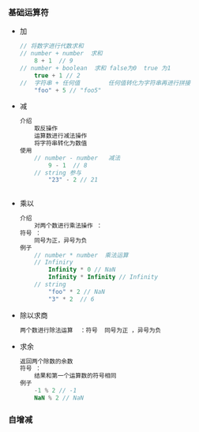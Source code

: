 ### 基础运算符

* 加

    ```js
    // 将数字进行代数求和
    // number + number  求和
    	8 + 1  // 9
    // number + boolean  求和 false为0  true 为1
    	true + 1 // 2
    //  字符串 + 任何值        任何值转化为字符串再进行拼接
    	"foo" + 5 // "foo5"
    ```

* 减

    ```js
    介绍
    	取反操作
    	运算数进行减法操作
    	将字符串转化为数值
    使用
    	// number - number   减法
    		9 - 1  // 8
    	// string 参与
    		"23" - 2 // 21
    		
    ```

    

* 乘以

    ```js
    介绍
    	对两个数进行乘法操作 ：
    符号 ：
    	同号为正，异号为负
    例子
    	// number * number  乘法运算
    	// Infiniry
            Infinity * 0 // NaN
            Infinity * Infinity // Infinity
    	// string
    	    "foo" * 2 // NaN
    		"3" * 2  // 6
    ```

* 除以求商

    ```js
    两个数进行除法运算  ：符号  同号为正 ，异号为负
    ```

    

* 求余

    ```js
    返回两个除数的余数
    符号 ：
    	结果和第一个运算数的符号相同
    例子
    	-1 % 2 // -1
    	NaN % 2 // NaN
    ```

### 自增减